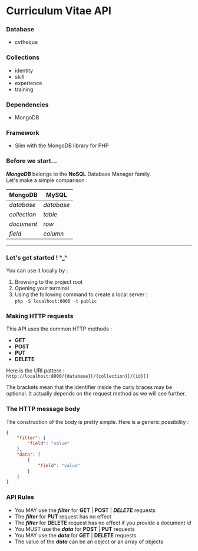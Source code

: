 # Curriculum Vitae API

### Database
* cvtheque

### Collections
* identity
* skill
* experience
* training

### Dependencies
* MongoDB

### Framework
* Slim with the MongoDB library for PHP

### Before we start...
***MongoDB*** belongs to the **NoSQL** Database Manager family.  
Let's make a simple comparison :

| MongoDB      |   MySQL    |
|--------------|------------|
| *database*   | *database* |
| *collection* | *table*    |
| *document*   | *row*      |
| *field*      | *column*   |

---

### Let's get started ! ^\_^

You can use it locally by :
1. Browsing to the project root
2. Opening your terminal
3. Using the following command to create a local server :  
`php -S localhost:8000 -t public`

### Making HTTP requests

This API uses the common HTTP methods :
* **GET**
* **POST**
* **PUT**
* **DELETE**

Here is the URI pattern :  
`http://localhost:8000/{database}[/{collection}[/{id}]]`

The brackets mean that the identifier inside the curly braces may be optional.
It actually depends on the request method as we will see further.

### The HTTP message body

The construction of the body is pretty simple.
Here is a generic possibility :

```json
{  
    "filter": {  
        "field": "value"  
    },  
    "data": [  
        {  
            "field": "value"  
        }  
    ]  
}
```

### API Rules

* You MAY use the ***filter*** for **GET** | **POST** | ***DELETE*** requests
* The ***filter*** for **PUT** request has no effect
* The ***filter*** for **DELETE** request has no effect if you provide a document *id*
* You MUST use the ***data*** for **POST** | **PUT** requests
* You MAY use the ***data*** for **GET** | **DELETE** requests
* The value of the ***data*** can be an object or an array of objects
